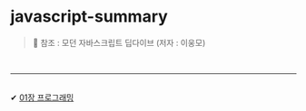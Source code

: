 # javascript-summary

> 📌 참조 : 모던 자바스크립트 딥다이브 (저자 : 이웅모)

<br >
<hr />
<br />
✔︎ <a href="https://velog.io/@benqu94/01%EC%9E%A5-%ED%94%84%EB%A1%9C%EA%B7%B8%EB%9E%98%EB%B0%8D-fxm7o5iu">01장 프로그래밍</a>
